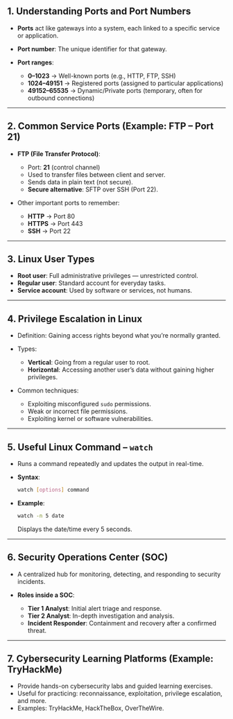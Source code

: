 ## 1. Understanding Ports and Port Numbers

* **Ports** act like gateways into a system, each linked to a specific service or application.
* **Port number**: The unique identifier for that gateway.
* **Port ranges**:

  * **0–1023** → Well-known ports (e.g., HTTP, FTP, SSH)
  * **1024–49151** → Registered ports (assigned to particular applications)
  * **49152–65535** → Dynamic/Private ports (temporary, often for outbound connections)

---

## 2. Common Service Ports (Example: FTP – Port 21)

* **FTP (File Transfer Protocol)**:

  * Port: **21** (control channel)
  * Used to transfer files between client and server.
  * Sends data in plain text (not secure).
  * **Secure alternative**: SFTP over SSH (Port 22).
* Other important ports to remember:

  * **HTTP** → Port 80
  * **HTTPS** → Port 443
  * **SSH** → Port 22

---

## 3. Linux User Types

* **Root user**: Full administrative privileges — unrestricted control.
* **Regular user**: Standard account for everyday tasks.
* **Service account**: Used by software or services, not humans.

---

## 4. Privilege Escalation in Linux

* Definition: Gaining access rights beyond what you’re normally granted.
* Types:

  * **Vertical**: Going from a regular user to root.
  * **Horizontal**: Accessing another user’s data without gaining higher privileges.
* Common techniques:

  * Exploiting misconfigured `sudo` permissions.
  * Weak or incorrect file permissions.
  * Exploiting kernel or software vulnerabilities.

---

## 5. Useful Linux Command – `watch`

* Runs a command repeatedly and updates the output in real-time.
* **Syntax**:

  ```bash
  watch [options] command
  ```
* **Example**:

  ```bash
  watch -n 5 date
  ```

  Displays the date/time every 5 seconds.

---

## 6. Security Operations Center (SOC)

* A centralized hub for monitoring, detecting, and responding to security incidents.
* **Roles inside a SOC**:

  * **Tier 1 Analyst**: Initial alert triage and response.
  * **Tier 2 Analyst**: In-depth investigation and analysis.
  * **Incident Responder**: Containment and recovery after a confirmed threat.

---

## 7. Cybersecurity Learning Platforms (Example: TryHackMe)

* Provide hands-on cybersecurity labs and guided learning exercises.
* Useful for practicing: reconnaissance, exploitation, privilege escalation, and more.
* Examples: TryHackMe, HackTheBox, OverTheWire.

